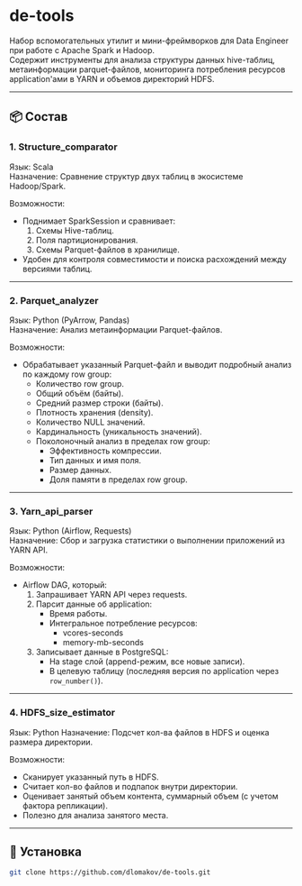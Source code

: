 # de-tools

Набор вспомогательных утилит и мини-фреймворков для Data Engineer при работе с Apache Spark и Hadoop.  
Содержит инструменты для анализа структуры данных hive-таблиц, метаинформации parquet-файлов, мониторинга потребления ресурсов application'ами в YARN и объемов директорий HDFS.

---

## 📦 Состав

### 1. Structure_comparator
Язык: Scala  
Назначение: Сравнение структур двух таблиц в экосистеме Hadoop/Spark.  

Возможности:
- Поднимает SparkSession и сравнивает:
  1. Схемы Hive-таблиц.
  2. Поля партиционирования.
  3. Схемы Parquet-файлов в хранилище.
- Удобен для контроля совместимости и поиска расхождений между версиями таблиц.

---

### 2. Parquet_analyzer
Язык: Python (PyArrow, Pandas)  
Назначение: Анализ метаинформации Parquet-файлов.  

Возможности:
- Обрабатывает указанный Parquet-файл и выводит подробный анализ по каждому row group:
  - Количество row group.
  - Общий объём (байты).
  - Средний размер строки (байты).
  - Плотность хранения (density).
  - Количество NULL значений.
  - Кардинальность (уникальность значений).
  - Поколоночный анализ в пределах row group:
    - Эффективность компрессии.
    - Тип данных и имя поля.
    - Размер данных.
    - Доля памяти в пределах row group.

---

### 3. Yarn_api_parser
Язык: Python (Airflow, Requests)  
Назначение: Сбор и загрузка статистики о выполнении приложений из YARN API.  

Возможности:
- Airflow DAG, который:
  1. Запрашивает YARN API через requests.
  2. Парсит данные об application:
     - Время работы.
     - Интегральное потребление ресурсов:
       - vcores-seconds
       - memory-mb-seconds
  3. Записывает данные в PostgreSQL:
     - На stage слой (append-режим, все новые записи).
     - В целевую таблицу (последняя версия по application через `row_number()`).

---

### 4. HDFS_size_estimator
Язык: Python
Назначение: Подсчет кол-ва файлов в HDFS и оценка размера директории.  

Возможности:
- Сканирует указанный путь в HDFS.
- Считает кол-во файлов и подпапок внутри директории.
- Оценивает занятый объем контента, суммарный объем (с учетом фактора репликации).
- Полезно для анализа занятого места.

---

## 🚀 Установка
```bash
git clone https://github.com/dlomakov/de-tools.git
